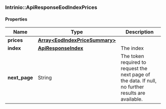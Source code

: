 

[//]: # (CLASS:Intrinio::ApiResponseEodIndexPrices)

[//]: # (KIND:object)

### Intrinio::ApiResponseEodIndexPrices

#### Properties

[//]: # (START_DEFINITION)

Name | Type | Description
------------ | ------------- | -------------
**prices** | [**Array&lt;EodIndexPriceSummary&gt;**](EodIndexPriceSummary.md) |  &nbsp;
**index** | [**ApiResponseIndex**](ApiResponseIndex.md) | The index &nbsp;
**next_page** | String | The token required to request the next page of the data. If null, no further results are available. &nbsp;

[//]: # (END_DEFINITION)


[//]: # (CONTAINED_CLASS:Intrinio::EodIndexPriceSummary)


[//]: # (CONTAINED_CLASS:Intrinio::ApiResponseIndex)



